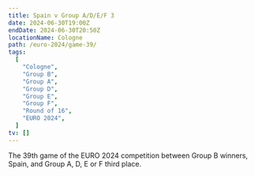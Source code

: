 ```yaml
---
title: Spain v Group A/D/E/F 3
date: 2024-06-30T19:00Z
endDate: 2024-06-30T20:50Z
locationName: Cologne
path: /euro-2024/game-39/
tags:
  [
    "Cologne",
    "Group B",
    "Group A",
    "Group D",
    "Group E",
    "Group F",
    "Round of 16",
    "EURO 2024",
  ]
tv: []
---
```

The 39th game of the EURO 2024 competition between Group B winners, Spain, and Group A, D, E or F third place.
